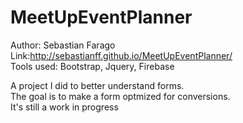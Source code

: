 # MeetUpEventPlanner
Author: Sebastian Farago</br>
Link:http://sebastianff.github.io/MeetUpEventPlanner/</br>
Tools used: Bootstrap, Jquery, Firebase</br>

A project I did to better understand forms.</br>
The goal is to make a form optmized for conversions.</br>
It's still a work in progress</br>
